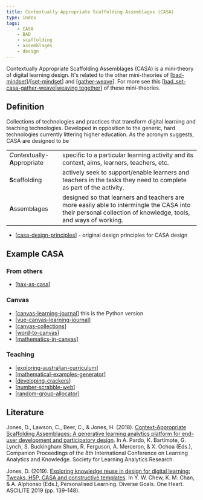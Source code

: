 ```yaml
---
title: Contextually Appropriate Scaffolding Assemblages (CASA)
type: index
tags:
    - CASA
    - BAD
    - scaffolding
    - assemblages
    - design
---
```



Contextually Appropriate Scaffolding Assemblages (CASA) is a mini-theory of digital learning design. It's related to the other mini-theories of [[bad-mindset]]/[[set-mindset]] and [[gather-weave]]. For more see this [[bad_set-casa-gather-weave|weaving together]] of these mini-theories.

## Definition

Collections of technologies and practices that transform digital learning and teaching technologies. Developed in opposition to the generic, hard technologies currently littering higher education. As the acronym suggests, CASA are designed to be 

|   |   |
| --- | --- | 
| *C*ontextually-**A**ppropriate | specific to a particular learning activity and its context, aims, learners, teachers, etc. |
| **S**caffolding | actively seek to support/enable learners and teachers in the tasks they need to complete as part of the activity. |
| **A**ssemblages | designed so that learners and teachers are more easily able to intermingle the CASA into their personal collection of knowledge, tools, and ways of working. |

- [[casa-design-principles]] - original design principles for CASA design

## Example CASA

### From others

- [[hax-as-casa]]

### Canvas

- [[canvas-learning-journal]] this is the Python version
- [[vue-canvas-learning-journal]]
- [[canvas-collections]]
- [[word-to-canvas]]
- [[mathematics-in-canvas]]

### Teaching

- [[exploring-australian-curriculum]]
- [[mathematical-examples-generator]]
- [[developing-crackers]]
- [[number-scrabble-web]]
- [[random-group-allocator]]

## Literature

Jones, D., Lawson, C., Beer, C., & Jones, H. (2018). [Context-Appropriate Scaffolding Assemblages: A generative learning analytics platform for end-user development and participatory design](http://djon.es/blog/2018/02/02/context-appropriate-scaffolding-assemblages-a-generative-learning-analytics-platform-for-end-user-development-and-participatory-design/). In A. Pardo, K. Bartimote, G. Lynch, S. Buckingham Shum, R. Ferguson, A. Merceron, & X. Ochoa (Eds.), Companion Proceedings of the 8th International Conference on Learning Analytics and Knowledge. Society for Learning Analytics Research.

Jones, D. (2019). [Exploring knowledge reuse in design for digital learning: Tweaks, H5P, CASA and constructive templates](https://djon.es/blog/2019/08/08/exploring-knowledge-reuse-in-design-for-digital-learning-tweaks-h5p-constructive-templates-and-casa/). In Y. W. Chew, K. M. Chan, & A. Alphonso (Eds.), Personalised Learning. Diverse Goals. One Heart. ASCILITE 2019 (pp. 139–148).

[//begin]: # "Autogenerated link references for markdown compatibility"
[bad-mindset]: bad-mindset "The BAD (Bricolage, Affordances, Distribution) mindset"
[set-mindset]: ../Bricolage/set-mindset "The SET mindset"
[gather-weave]: gather-weave "Gather and weave"
[bad_set-casa-gather-weave|weaving together]: bad_set-casa-gather-weave "The relationships between BAD/SET, CASA, and Gather/Weave"
[casa-design-principles]: casa-design-principles "Design principles for Context-Appropriate Scaffolding Assemblages (CASA)"
[hax-as-casa]: CASA/hax-as-casa "H-A-X as CASA?"
[canvas-learning-journal]: CASA/canvas-learning-journal "Canvas Learning Journal"
[vue-canvas-learning-journal]: vue-canvas-learning-journal "Canvas Learning Journal - Vue implementation"
[canvas-collections]: CASA/canvas-collections "Canvas Collections"
[word-to-canvas]: CASA/word-to-canvas "Word to Canvas"
[mathematics-in-canvas]: mathematics-in-canvas "Mathematics in Canvas"
[exploring-australian-curriculum]: ../Python/exploring-australian-curriculum "Exploring australian curriculum"
[mathematical-examples-generator]: mathematical-examples-generator "Mathematical Examples Generator"
[developing-crackers]: ../Python/developing-crackers "Developing Crackers"
[number-scrabble-web]: number-scrabble-web "Number Scrabble - web implementation"
[random-group-allocator]: random-group-allocator "Random Group Allocator"
[//end]: # "Autogenerated link references"